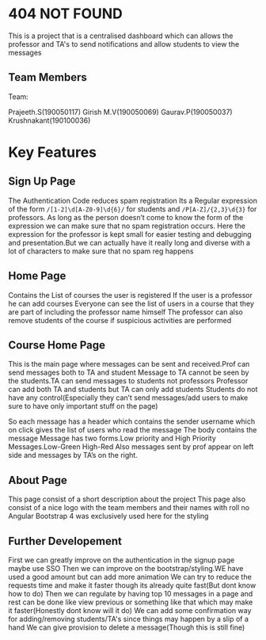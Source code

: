 #   404 NOT FOUND

This is a project that is a centralised dashboard which can allows the professor and TA's to send notifications and allow students to view the messages

## Team Members
Team:

Prajeeth.S(190050117)
Girish M.V(190050069)
Gaurav.P(190050037)
Krushnakant(190100036)

# Key Features

## Sign Up Page

The Authentication Code reduces spam registration
Its a Regular expression of the form `/[1-2]\d[A-Z0-9]\d{6}/` for students and `/P[A-Z]/{2,3}\d{3}` for professors.
As long as the person doesn’t come to know the form of the expression we can make sure that no spam registration occurs.
Here the expression for the professor is kept small for easier testing and debugging and presentation.But we can actually have it really long and diverse with a lot of characters to make sure that no spam reg happens

## Home Page

Contains the List of courses the user is registered
If the user is a professor he can add courses
Everyone can see the list of users in a course that they are part of including the professor name himself
The professor can also remove students of the course if suspicious activities are performed


## Course Home Page

This is the main page where messages can be sent and received.Prof can send messages both to TA and student 
Message to TA cannot be seen by the students.TA can send messages to students not professors
Professor can add both TA and students but TA can only add students
Students do  not have any control(Especially they can’t send messages/add users to make sure to have only important stuff on the page)

So each message has a header which contains the sender username which on click gives the list of users who read the  message
The body contains the message
Message has two forms.Low priority and High Priority Messages.Low-Green High-Red
Also messages sent by prof appear on left side and messages by TA’s on the right.



## About Page

This page consist of a short description about the project
This page also consist of a nice logo with the team members and their names with roll no
Angular Bootstrap 4 was exclusively used here for the styling


## Further Developement

First we can greatly improve on the authentication in the signup page maybe use SSO
Then we can improve on the bootstrap/styling.WE have used a good amount but can add more animation
We can try to reduce the requests time and make it faster though its already quite fast(But dont know how to do)
Then we can regulate by having top 10 messages in a page and rest can be done like view previous or something like that which may make it faster(Honestly dont know will it do)
We can add some confirmation way for adding/removing students/TA's since things may happen by a slip of a hand
We can give provision to delete a message(Though this is still fine)



